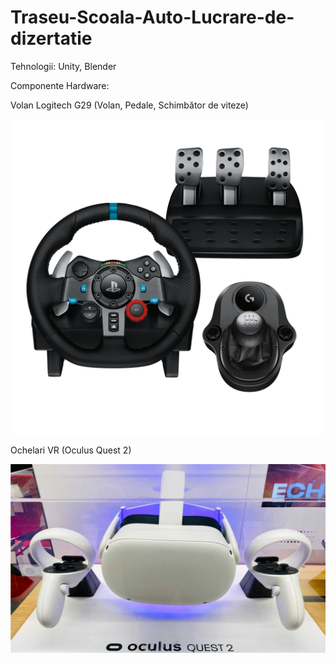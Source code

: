 # Traseu-Scoala-Auto-Lucrare-de-dizertatie

Tehnologii: Unity, Blender


Componente Hardware:

Volan Logitech G29 (Volan, Pedale, Schimbător de viteze)

![imagine](https://github.com/Nicolae7779/Traseu-Scoala-Auto-Lucrare-de-dizertatie/blob/main/Volan%20Logitech%20G29.jpg)

Ochelari VR (Oculus Quest 2)

![imagine](https://github.com/Nicolae7779/Traseu-Scoala-Auto-Lucrare-de-dizertatie/blob/main/Oculus%20Quest%202.jpg)


